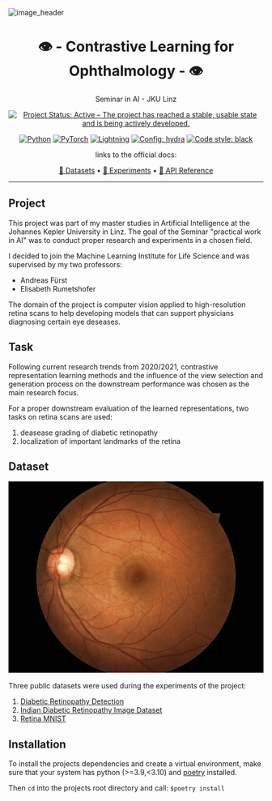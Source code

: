 ![image_header](https://external-content.duckduckgo.com/iu/?u=https%3A%2F%2Fa1anqn8ned-flywheel.netdna-ssl.com%2Fwp-content%2Fuploads%2F2019%2F03%2Foph-post_03222019.jpg&f=1&nofb=1)

<h1 align="center">👁 - Contrastive Learning for Ophthalmology - 👁</h1>

<p align="center">
    Seminar in AI - JKU Linz
</p>

<p align="center">
    <a href="https://www.repostatus.org/#active"><img src="https://www.repostatus.org/badges/latest/active.svg" alt="Project Status: Active – The project has reached a stable, usable state and is being actively developed." /></a>
</p>

<p align="center">
    <a href="https://www.python.org/"><img alt="Python" src="https://img.shields.io/badge/-Python 3.9+-blue?style=for-the-badge&logo=python&logoColor=white"></a>
    <a href="https://pytorch.org/get-started/locally/"><img alt="PyTorch" src="https://img.shields.io/badge/-PyTorch 1.10+-ee4c2c?style=for-the-badge&logo=pytorch&logoColor=white"></a>
    <a href="https://pytorchlightning.ai/"><img alt="Lightning" src="https://img.shields.io/badge/-Lightning 1.4.9+-792ee5?style=for-the-badge&logo=pytorchlightning&logoColor=white"></a>
    <a href="https://hydra.cc/"><img alt="Config: hydra" src="https://img.shields.io/badge/config-hydra 1.1-89b8cd?style=for-the-badge&labelColor=gray"></a>
    <a href="https://black.readthedocs.io/en/stable/"><img alt="Code style: black" src="https://img.shields.io/badge/code%20style-black-black.svg?style=for-the-badge&labelColor=gray"></a>
</p>

<p align="center">
  links to the official docs:
</p>
<p align="center">
  <a href="https://laurenzbeck.github.io/ophthalmology/docs/datasets/">💾 Datasets</a> •
  <a href="https://laurenzbeck.github.io/ophthalmology/docs/experiments/">🔬 Experiments</a> •
  <a href="https://laurenzbeck.github.io/ophthalmology/reference/ophthalmology/">🐍 API Reference</a>
</p>

---

## Project

This project was part of my master studies in Artificial Intelligence at the Johannes Kepler University in Linz.
The goal of the Seminar "practical work in AI" was to conduct proper research and experiments in a chosen field.

I decided to join the Machine Learning Institute for Life Science and was supervised by my two professors:

+ Andreas Fürst
+ Elisabeth Rumetshofer

The domain of the project is computer vision applied to high-resolution retina scans to help developing models that can
support physicians diagnosing certain eye deseases.

## Task

Following current research trends from 2020/2021, contrastive representation learning methods and the influence of the view
selection and generation process on the downstream performance was chosen as the main research focus.

For a proper downstream evaluation of the learned representations, two tasks on retina scans are used:

1. deasease grading of diabetic retinopathy
2. localization of important landmarks of the retina

## Dataset

![retina scan](docs/images/diabetic_retinopathy_sample.jpeg)

Three public datasets were used during the experiments of the project:

1. [Diabetic Retinopathy Detection](https://www.kaggle.com/c/diabetic-retinopathy-detection/data)
2. [Indian Diabetic Retinopathy Image Dataset](https://ieee-dataport.org/open-access/indian-diabetic-retinopathy-image-dataset-idrid)
3. [Retina MNIST](https://medmnist.com/)

## Installation

To install the projects dependencies and create a virtual environment, make sure that your system has python (>=3.9,<3.10) and [poetry](https://python-poetry.org/) installed.

Then `cd` into the projects root directory and call: `$poetry install`
